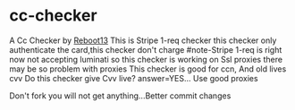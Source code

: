 # cc-checker
A Cc Checker by [Reboot13](https://t.me/reboot13)
This is Stripe 1-req checker
this checker only authenticate the card,this checker don't charge
#note-Stripe 1-req is right now not accepting luminati so this checker is working on Ssl proxies
there may be so problem with proxies
This checker is good for ccn, And old lives cvv
Do this checker give Cvv live? answer=YES... Use good proxies

Don't fork you will not get anything...Better commit changes
